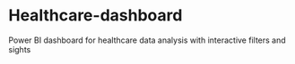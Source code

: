 # Healthcare-dashboard
Power BI dashboard for healthcare data analysis with interactive filters and sights

